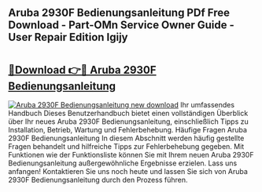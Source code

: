 ## Aruba 2930F Bedienungsanleitung PDf Free Download - Part-OMn Service Owner Guide - User Repair Edition Igijy

# <h2><a href="http://df541s2.blite.top/?on=Aruba+2930F+Bedienungsanleitung">🔗Download 👉🔴 Aruba 2930F Bedienungsanleitung</a></h2>

[![Aruba 2930F Bedienungsanleitung new download](https://i.imgur.com/lujVjoI.png)](http://df541s2.blite.top/?on=Aruba+2930F+Bedienungsanleitung)
Ihr umfassendes Handbuch Dieses Benutzerhandbuch bietet einen vollständigen Überblick über Ihr neues Aruba 2930F Bedienungsanleitung, einschließlich Tipps zu Installation, Betrieb, Wartung und Fehlerbehebung. Häufige Fragen Aruba 2930F Bedienungsanleitung In diesem Abschnitt werden häufig gestellte Fragen behandelt und hilfreiche Tipps zur Fehlerbehebung gegeben. Mit Funktionen wie der Funktionsliste können Sie mit Ihrem neuen Aruba 2930F Bedienungsanleitung außergewöhnliche Ergebnisse erzielen. Lass uns anfangen! Kontaktieren Sie uns noch heute und lassen Sie sich von Aruba 2930F Bedienungsanleitung durch den Prozess führen.
